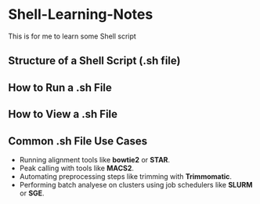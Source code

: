 # Shell-Learning-Notes
This is for me to learn some Shell script

## Structure of a Shell Script (.sh file)

## How to Run a .sh File

## How to View a .sh File

## Common .sh File Use Cases
* Running alignment tools like **bowtie2** or **STAR**.
* Peak calling with tools like **MACS2**.
* Automating preprocessing steps like trimming with **Trimmomatic**.
* Performing batch analyese on clusters using job schedulers like **SLURM** or **SGE**.

  
